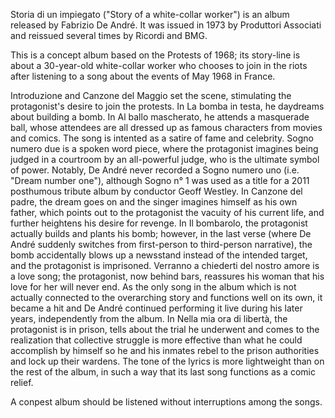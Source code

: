 Storia di un impiegato ("Story of a white-collar worker") is an album released by Fabrizio De André. 
It was issued in 1973 by Produttori Associati and reissued several times by Ricordi and BMG.

This is a concept album based on the Protests of 1968; its story-line is about a 30-year-old white-collar worker who chooses to join in the riots after listening to a song about the events of May 1968 in France.

Introduzione and Canzone del Maggio set the scene, stimulating the protagonist's desire to join the protests.
In La bomba in testa, he daydreams about building a bomb.
In Al ballo mascherato, he attends a masquerade ball, whose attendees are all dressed up as famous characters from movies and comics. The song is intented as a satire of fame and celebrity.
Sogno numero due is a spoken word piece, where the protagonist imagines being judged in a courtroom by an all-powerful judge, who is the ultimate symbol of power. Notably, De André never recorded a Sogno numero uno (i.e. "Dream number one"), although Sogno n° 1 was used as a title for a 2011 posthumous tribute album by conductor Geoff Westley.
In Canzone del padre, the dream goes on and the singer imagines himself as his own father, which points out to the protagonist the vacuity of his current life, and further heightens his desire for revenge.
In Il bombarolo, the protagonist actually builds and plants his bomb; however, in the last verse (where De André suddenly switches from first-person to third-person narrative), the bomb accidentally blows up a newsstand instead of the intended target, and the protagonist is imprisoned.
Verranno a chiederti del nostro amore is a love song; the protagonist, now behind bars, reassures his woman that his love for her will never end. As the only song in the album which is not actually connected to the overarching story and functions well on its own, it became a hit and De André continued performing it live during his later years, independently from the album.
In Nella mia ora di libertà, the protagonist is in prison, tells about the trial he underwent and comes to the realization that collective struggle is more effective than what he could accomplish by himself so he and his inmates rebel to the prison authorities and lock up their wardens. The tone of the lyrics is more lightweight than on the rest of the album, in such a way that its last song functions as a comic relief.

A conpest album should be listened without interruptions among the songs.
